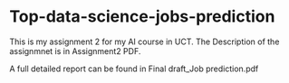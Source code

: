 # Top-data-science-jobs-prediction

This is my assignment 2 for my AI course in UCT. The Description of the assignmnet is in Assignment2 PDF.

A full detailed report can be found in Final draft_Job prediction.pdf


